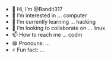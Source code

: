 - 👋 Hi, I’m @Bandit317
- 👀 I’m interested in ... computer
- 🌱 I’m currently learning ... hacking
- 💞️ I’m looking to collaborate on ... linux
- 📫 How to reach me ... codm
- 😄 Pronouns: ...
- ⚡ Fun fact: ... 

<!---
Bandit317/Bandit317 is a ✨ special ✨ repository because its `README.md` (this file) appears on your GitHub profile.
You can click the Preview link to take a look at your changes.
--->
